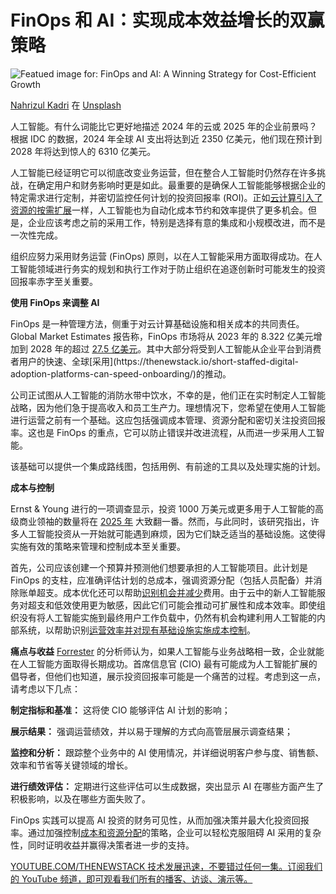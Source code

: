 # FinOps 和 AI：实现成本效益增长的双赢策略

![Featued image for: FinOps and AI: A Winning Strategy for Cost-Efficient Growth](https://cdn.thenewstack.io/media/2025/03/67e082c6-nahrizul-kadri-oasf0qmrwla-unsplash-1024x578.jpg)

[Nahrizul Kadri](https://unsplash.com/@nahrizuladib?utm_content=creditCopyText&utm_medium=referral&utm_source=unsplash) 在 [Unsplash](https://unsplash.com/photos/a-sign-with-a-question-mark-and-a-question-mark-drawn-on-it-OAsF0QMRWlA?utm_content=creditCopyText&utm_medium=referral&utm_source=unsplash)

人工智能。有什么词能比它更好地描述 2024 年的云或 2025 年的企业前景吗？根据 IDC 的数据，2024 年全球 AI 支出将达到近 2350 亿美元，他们现在预计到 2028 年将达到惊人的 6310 亿美元。

人工智能已经证明它可以彻底改变业务运营，但在整合人工智能时仍然存在许多挑战，在确定用户和财务影响时更是如此。最重要的是确保人工智能能够根据企业的特定需求进行定制，并密切监控任何计划的投资回报率 (ROI)。正如[云计算引入了资源的按需扩展](https://thenewstack.io/10-essential-practices-for-building-software-for-cloud-scale/)一样，人工智能也为自动化成本节约和效率提供了更多机会。但是，企业应该考虑之前的采用工作，特别是选择有意的集成和小规模改进，而不是一次性完成。

组织应努力采用财务运营 (FinOps) 原则，以在人工智能采用方面取得成功。在人工智能领域进行务实的规划和执行工作对于防止组织在追逐创新时可能发生的投资回报率赤字至关重要。

**使用 FinOps 来调整 AI**

FinOps 是一种管理方法，侧重于对云计算基础设施和相关成本的共同责任。Global Market Estimates 报告称，FinOps 市场将从 2023 年的 8.322 亿美元增加到 2028 年的超过 [27.5 亿美元](https://www.globalmarketestimates.com/market-report/cloud-finops-market-4026#:~:text=recent%20market%20numbers-,Global%20Cloud%20FinOps%20Market%20Size,18.8%25%20from%202023%20to%202028.)。其中大部分将受到人工智能从企业平台到消费者用户的快速、全球[采用](https://thenewstack.io/short-staffed-digital-adoption-platforms-can-speed-onboarding/)的推动。

公司正试图从人工智能的消防水带中饮水，不幸的是，他们正在实时制定人工智能战略，因为他们急于提高收入和员工生产力。理想情况下，您希望在使用人工智能进行运营之前有一个基础。这应包括强调成本管理、资源分配和密切关注投资回报率。这也是 FinOps 的重点，它可以防止错误并改进流程，从而进一步采用人工智能。

该基础可以提供一个集成路线图，包括用例、有前途的工具以及处理实施的计划。

**成本与控制**

Ernst & Young 进行的一项调查显示，投资 1000 万美元或更多用于人工智能的高级商业领袖的数量将在 [2025 年](https://www.ey.com/en_us/newsroom/2024/07/new-ey-research-finds-ai-investment-is-surging-with-senior-leaders-seeing-more-positive-roi-as-hype-continues-to-become-reality) 大致翻一番。然而，与此同时，该研究指出，许多人工智能投资从一开始就可能遇到麻烦，因为它们缺乏适当的基础设施。这使得实施有效的策略来管理和控制成本至关重要。

首先，公司应该创建一个预算并预测他们想要承担的人工智能项目。此计划是 FinOps 的支柱，应准确评估计划的总成本，强调资源分配（包括人员配备）并消除账单超支。成本优化还可以帮助[识别机会并减少](https://thenewstack.io/5-ways-opentelemetry-can-reduce-costs/)费用。由于云中的新人工智能服务对超支和低效使用更为敏感，因此它们可能会推动可扩展性和成本效率。即使组织没有将人工智能实施到最终用户工作负载中，仍然有机会构建利用人工智能的内部系统，以帮助识别[运营效率并对现有基础设施实施成本控制](https://thenewstack.io/the-engineers-guide-to-controlling-configuration-drift/)。

**痛点与收益**
[Forrester](https://investor.forrester.com/news-releases/news-release-details/forrester-unveil-its-2025-tech-leadership-and-artificial) 的分析师认为，如果人工智能与业务战略相一致，企业就能在人工智能方面取得长期成功。首席信息官 (CIO) 最有可能成为人工智能扩展的倡导者，但他们也知道，展示投资回报率可能是一个痛苦的过程。考虑到这一点，请考虑以下几点：

**制定指标和基准：** 这将使 CIO 能够评估 AI 计划的影响；

**展示结果：** 强调运营绩效，并以易于理解的方式向高管层展示调查结果；

**监控和分析：** 跟踪整个业务中的 AI 使用情况，并详细说明客户参与度、销售额、效率和节省等关键领域的增长。

**进行绩效评估：** 定期进行这些评估可以生成数据，突出显示 AI 在哪些方面产生了积极影响，以及在哪些方面失败了。

FinOps 实践可以提高 AI 投资的财务可见性，从而加强决策并最大化投资回报率。通过加强控制[成本和资源分配](https://thenewstack.io/how-to-gain-visibility-into-kubernetes-cost-allocation/)的策略，企业可以轻松克服阻碍 AI 采用的复杂性，同时证明收益并赢得决策者进一步的支持。

[
YOUTUBE.COM/THENEWSTACK
技术发展迅速，不要错过任何一集。订阅我们的 YouTube
频道，即可观看我们所有的播客、访谈、演示等。
](https://youtube.com/thenewstack?sub_confirmation=1)